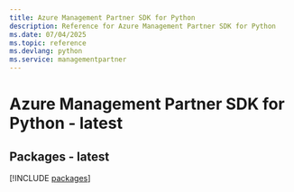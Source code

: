```yaml
---
title: Azure Management Partner SDK for Python
description: Reference for Azure Management Partner SDK for Python
ms.date: 07/04/2025
ms.topic: reference
ms.devlang: python
ms.service: managementpartner
---
```

# Azure Management Partner SDK for Python - latest
## Packages - latest
[!INCLUDE [packages](management-partner-index.md)]
